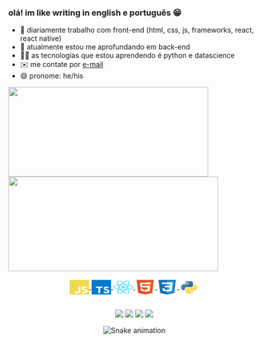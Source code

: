 ### olá! im like writing in english e português 😁


- 🔭 diariamente trabalho com front-end (html, css, js, frameworks, react, react native)
- 🌱 atualmente estou me aprofundando em back-end
- 🧑‍💻 as tecnologias que estou aprendendo é python e datascience
- ✉️ me contate por <a href = "mailto:lucasvm87@gmail.com">e-mail</a>
- 😄 pronome: he/his

 <div>
  <a href="https://github.com/honnigam">
  <img align="center" width="400px" height="180em" src="https://github-readme-stats.vercel.app/api?username=honnigam&show_icons=true&theme=transparent&include_all_commits=true&count_private=true"/>
  <img align="center" width="420px" height="190em" src="https://github-readme-stats.vercel.app/api/top-langs/?username=honnigam&layout=compact&langs_count=16&theme=transparent"/>
</div>
<div style="display: inline_block" align="center"><br>
  <img align="center" alt="honnigam-Js" height="30" width="40" src="https://raw.githubusercontent.com/devicons/devicon/master/icons/javascript/javascript-plain.svg">
  <img align="center" alt="honnigam-Ts" height="30" width="40" src="https://raw.githubusercontent.com/devicons/devicon/master/icons/typescript/typescript-plain.svg">
  <img align="center" alt="honnigam-React" height="30" width="40" src="https://raw.githubusercontent.com/devicons/devicon/master/icons/react/react-original.svg">
  <img align="center" alt="honnigam-HTML" height="30" width="40" src="https://raw.githubusercontent.com/devicons/devicon/master/icons/html5/html5-original.svg">
  <img align="center" alt="honnigam-CSS" height="30" width="40" src="https://raw.githubusercontent.com/devicons/devicon/master/icons/css3/css3-original.svg">
  <img align="center" alt="honnigam-Python" height="30" width="40" src="https://raw.githubusercontent.com/devicons/devicon/master/icons/python/python-original.svg">

##

<div>

  <a href="https://instagram.com/barceloslucas_" target="_blank"><img src="https://img.shields.io/badge/-Instagram-%23E4405F?style=for-the-badge&logo=instagram&logoColor=white" target="_blank"></a>
 	<a href="https://www.twitch.tv/alceurp_" target="_blank"><img src="https://img.shields.io/badge/Twitch-9146FF?style=for-the-badge&logo=twitch&logoColor=white" target="_blank"></a>
  <a href = "mailto:lucasvm87@gmail.com"><img src="https://img.shields.io/badge/-Gmail-%23333?style=for-the-badge&logo=gmail&logoColor=white" target="_blank"></a>
  <a href="https://www.linkedin.com/in/lucas-ba" target="_blank"><img src="https://img.shields.io/badge/-LinkedIn-%230077B5?style=for-the-badge&logo=linkedin&logoColor=white" target="_blank"></a> 
  
![Snake animation](https://github.com/honnigam/honnigam/blob/output/github-contribution-grid-snake.svg)

</div>
